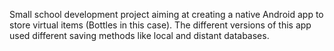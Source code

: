 Small school development project aiming at creating a native Android app to store virtual items (Bottles in this case). 
The different versions of this app used different saving methods like local and distant databases.
